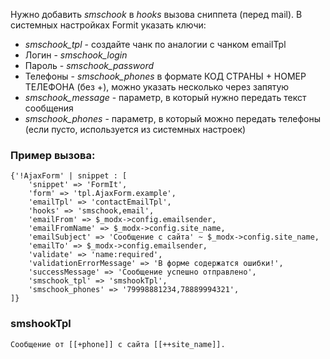 Нужно добавить _smschook_ в _hooks_ вызова сниппета (перед mail). В системных настройках Formit указать ключи:

*   _smschook_tpl_ - создайте чанк по аналогии с чанком emailTpl
*   Логин - _smschook_login_
*   Пароль - _smschook_password_
*   Телефоны - _smschook_phones_ в формате КОД СТРАНЫ + НОМЕР ТЕЛЕФОНА (без +), можно указать несколько через запятую
*   _smschook_message_ - параметр, в который нужно передать текст сообщения
*   _smschook_phones_ - параметр, в который можно передать телефоны (если пусто, используется из системных настроек)

### Пример вызова:

```
{'!AjaxForm' | snippet : [
    'snippet' => 'FormIt',
    'form' => 'tpl.AjaxForm.example',
    'emailTpl' => 'contactEmailTpl',
    'hooks' => 'smschook,email',
    'emailFrom' => $_modx->config.emailsender,
    'emailFromName' => $_modx->config.site_name,
    'emailSubject' => 'Сообщение с сайта' ~ $_modx->config.site_name,
    'emailTo' => $_modx->config.emailsender,
    'validate' => 'name:required',
    'validationErrorMessage' => 'В форме содержатся ошибки!',
    'successMessage' => 'Сообщение успешно отправлено',
    'smschook_tpl' => 'smshookTpl',
    'smschook_phones' => '79998881234,78889994321',
]}
```

### smshookTpl
```
Сообщение от [[+phone]] с сайта [[++site_name]].
```
